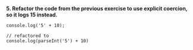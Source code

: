 **5. Refactor the code from the previous exercise to use explicit coercion, so it logs 15 instead.**

```
console.log('5' + 10);

// refactored to
console.log(parseInt('5') + 10)
```
